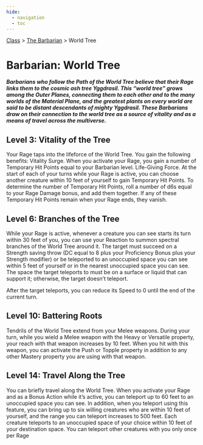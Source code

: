 ```yaml
---
hide:
  - navigation
  - toc
---
```


[Class](../index.md) > [The Barbarian](../barbarian/index.md) > World Tree

# Barbarian: World Tree

***Barbarians who follow the Path of the World Tree believe that their Rage links them to the cosmic ash tree Yggdrasil. This “world tree” grows among the Outer Planes, connecting them to each other and to the many worlds of the Material Plane, and the greatest plants on every world are said to be distant descendants of mighty Yggdrasil. These Barbarians draw on their connection to the world tree as a source of vitality and as a means of travel across the multiverse.***

## Level 3: Vitality of the Tree

Your Rage taps into the lifeforce of the World Tree. You gain the following benefits: Vitality Surge. When you activate your Rage, you gain a number of Temporary Hit Points equal to your Barbarian level. Life-Giving Force. At the start of each of your turns while your Rage is active, you can choose another creature within 10 feet of yourself to gain Temporary Hit Points. To determine the number of Temporary Hit Points, roll a number of d6s equal to your Rage Damage bonus, and add them together. If any of these Temporary Hit Points remain when your Rage ends, they vanish. 

## Level 6: Branches of the Tree

While your Rage is active, whenever a creature you can see starts its turn within 30 feet of you, you can use your Reaction to summon spectral branches of the World Tree around it. The target must succeed on a Strength saving throw (DC equal to 8 plus your Proficiency Bonus plus your Strength modifier) or be teleported to an unoccupied space you can see within 5 feet of yourself or in the nearest unoccupied space you can see. The space the target teleports to must be on a surface or liquid that can support it; otherwise, the target doesn’t teleport.

After the target teleports, you can reduce its Speed to 0 until the end of the current turn.

## Level 10: Battering Roots

Tendrils of the World Tree extend from your Melee weapons. During your turn, while you wield a Melee weapon with the Heavy or Versatile property, your reach with that weapon increases by 10 feet. When you hit with this weapon, you can activate the Push or Topple property in addition to any other Mastery property you are using with that weapon.

## Level 14: Travel Along the Tree

You can briefly travel along the World Tree. When you activate your Rage and as a Bonus Action while it’s active, you can teleport up to 60 feet to an unoccupied space you can see. In addition, when you teleport using this feature, you can bring up to six willing creatures who are within 10 feet of yourself, and the range you can teleport increases to 500 feet. Each creature teleports to an unoccupied space of your choice within 10 feet of your destination space. You can teleport other creatures with you only once per Rage
